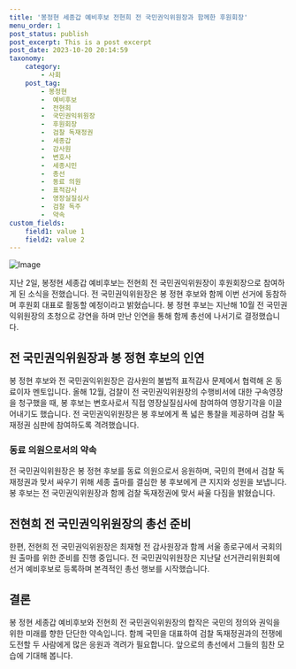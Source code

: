 ```yaml
---
title: '봉정현 세종갑 예비후보 전현희 전 국민권익위원장과 함께한 후원회장'
menu_order: 1
post_status: publish
post_excerpt: This is a post excerpt
post_date: 2023-10-20 20:14:59
taxonomy:
    category:
        - 사회
    post_tag:
        - 봉정현
        -  예비후보
        -  전현희
        -  국민권익위원장
        -  후원회장
        -  검찰 독재정권
        -  세종갑
        -  감사원
        -  변호사
        -  세종시민
        -  총선
        -  동료 의원
        -  표적감사
        -  영장실질심사
        -  검찰 독주
        -  약속
custom_fields:
    field1: value 1
    field2: value 2
---
```


![Image](https://imgnews.pstatic.net/image/656/2024/02/06/0000079014_001_20240206175201644.jpg?type=w647)


지난 2일, 봉정현 세종갑 예비후보는 전현희 전 국민권익위원장이 후원회장으로 참여하게 된 소식을 전했습니다. 전 국민권익위원장은 봉 정현 후보와 함께 이번 선거에 동참하며 후원회 대표로 활동할 예정이라고 밝혔습니다. 봉 정현 후보는 지난해 10월 전 국민권익위원장의 초청으로 강연을 하며 만난 인연을 통해 함께 총선에 나서기로 결정했습니다.

## 전 국민권익위원장과 봉 정현 후보의 인연
봉 정현 후보와 전 국민권익위원장은 감사원의 불법적 표적감사 문제에서 협력해 온 동료이자 멘토입니다. 올해 12월, 검찰이 전 국민권익위원장의 수행비서에 대한 구속영장을 청구했을 때, 봉 후보는 변호사로서 직접 영장실질심사에 참여하여 영장기각을 이끌어내기도 했습니다. 전 국민권익위원장은 봉 후보에게 폭 넓은 통찰을 제공하며 검찰 독재정권 심판에 참여하도록 격려했습니다.

### 동료 의원으로서의 약속
전 국민권익위원장은 봉 정현 후보를 동료 의원으로서 응원하며, 국민의 편에서 검찰 독재정권과 맞서 싸우기 위해 세종 출마를 결심한 봉 후보에게 큰 지지와 성원을 보냅니다. 봉 후보는 전 국민권익위원장과 함께 검찰 독재정권에 맞서 싸울 다짐을 밝혔습니다.

## 전현희 전 국민권익위원장의 총선 준비
한편, 전현희 전 국민권익위원장은 최재형 전 감사원장과 함께 서울 종로구에서 국회의원 출마를 위한 준비를 진행 중입니다. 전 국민권익위원장은 지난달 선거관리위원회에 선거 예비후보로 등록하며 본격적인 총선 행보를 시작했습니다.

## 결론
봉 정현 세종갑 예비후보와 전현희 전 국민권익위원장의 합작은 국민의 정의와 권익을 위한 미래를 향한 단단한 약속입니다. 함께 국민을 대표하여 검찰 독재정권과의 전쟁에 도전할 두 사람에게 많은 응원과 격려가 필요합니다. 앞으로의 총선에서 그들의 힘찬 모습에 기대해 봅니다.
